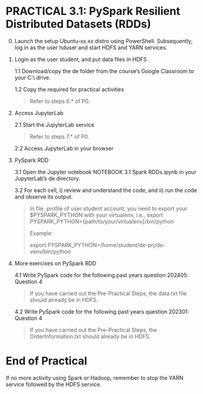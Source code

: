 # PRACTICAL 3.1: PySpark Resilient Distributed Datasets (RDDs)

0. Launch the setup Ubuntu-xx.xx distro using PowerShell. Subsequently, log in as the user hduser and start HDFS and YARN services.

1. Login as the user student, and put data files in HDFS

   1.1 Download/copy the de folder from the course’s Google Classroom to your C:\ drive.

   1.2 Copy the required for practical activities
      > Refer to steps 6.* of P0.

2. Access JupyterLab

   2.1 Start the JupyterLab service
   > Refer to steps 7.* of P0.

   2.2 Access JupyterLab in your browser

3. PySpark RDD

   3.1 Open the Jupyter notebook NOTEBOOK 3.1 Spark RDDs.ipynb in your JupyterLab’s de directory.

   3.2 For each cell, i) review and understand the code, and ii) run the code and observe its output.
   > In file .profile of user student account, you need to export your $PYSPARK_PYTHON with your virtualenv, i.e., export PYSPARK_PYTHON={path/to/your/virtualenv}/bin/python
   > 
   > Example:
   > 
   > export PYSPARK_PYTHON=/home/student/de-prj/de-venv/bin/python

4. More exercixes on PySpark RDD

   4.1 Write PySpark code for the following past years question 202405: Question 4
   > If you have carried out the Pre-Practical Steps, the data.txt file should already be in HDFS.

   4.2 Write PySpark code for the following past years question 202301: Question 4
   > If you have carried out the Pre-Practical Steps, the OrderInformation.txt should already be in HDFS.


# End of Practical

If no more activity using Spark or Hadoop, remember to stop the YARN service followed by the HDFS service.


